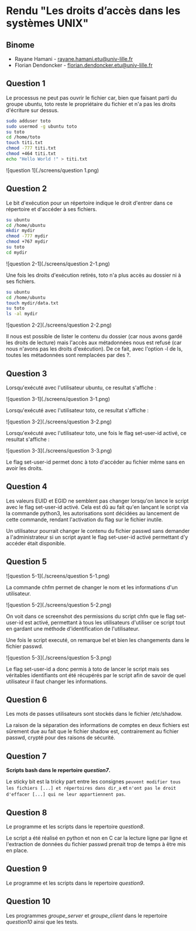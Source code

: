 # Rendu "Les droits d’accès dans les systèmes UNIX"

## Binome

- Rayane Hamani - rayane.hamani.etu@univ-lille.fr
- Florian Dendoncker - florian.dendoncker.etu@univ-lille.fr

## Question 1

Le processus ne peut pas ouvrir le fichier car, bien que faisant parti du groupe ubuntu, toto reste le propriétaire du fichier et n'a pas les droits d'écriture sur dessus.

```sh
sudo adduser toto
sudo usermod -g ubuntu toto
su toto
cd /home/toto
touch titi.txt
chmod -777 titi.txt
chmod +464 titi.txt
echo "Hello World !" > titi.txt
```

![question 1](./screens/question 1.png)

## Question 2

Le bit d'exécution pour un répertoire indique le droit d'entrer dans ce répertoire et d'accéder à ses fichiers.

```sh
su ubuntu
cd /home/ubuntu
mkdir mydir
chmod -777 mydir
chmod +767 mydir
su toto
cd mydir
```

![question 2-1](./screens/question 2-1.png)

Une fois les droits d'exécution retirés, toto n'a plus accès au dossier ni à ses fichiers.

```sh
su ubuntu
cd /home/ubuntu
touch mydir/data.txt
su toto
ls -al mydir
```

![question 2-2](./screens/question 2-2.png)

Il nous est possible de lister le contenu du dossier (car nous avons gardé les droits de lecture) mais l'accès aux métadonnées nous est refusé (car nous n'avons pas les droits d'exécution). De ce fait, avec l'option -l de ls, toutes les métadonnées sont remplacées par des ?.

## Question 3

Lorsqu'exécuté avec l'utilisateur ubuntu, ce resultat s'affiche :

![question 3-1](./screens/question 3-1.png)

Lorsqu'exécuté avec l'utilisateur toto, ce resultat s'affiche :

![question 3-2](./screens/question 3-2.png)

Lorsqu'exécuté avec l'utilisateur toto, une fois le flag set-user-id activé, ce resultat s'affiche :

![question 3-3](./screens/question 3-3.png)

Le flag set-user-id permet donc à toto d'accéder au fichier même sans en avoir les droits.

## Question 4

Les valeurs EUID et EGID ne semblent pas changer lorsqu'on lance le script avec le flag set-user-id activé. Cela est dû au fait qu'en lançant le script via la commande python3, les autorisations sont décidées au lancement de cette commande, rendant l'activation du flag sur le fichier inutile.

Un utilisateur pourrait changer le contenu du fichier passwd sans demander a l'administrateur si un script ayant le flag set-user-id activé permettant d'y accéder était disponible.

## Question 5

![question 5-1](./screens/question 5-1.png)

La commande chfm permet de changer le nom et les informations d'un utilisateur.

![question 5-2](./screens/question 5-2.png)

On voit dans ce screenshot des permissions du script chfn que le flag set-user-id est activé, permettant à tous les utilisateurs d'utiliser ce script tout en gardant une méthode d'identification de l'utilisateur.

Une fois le script executé, on remarque bel et bien les changements dans le fichier passwd.

![question 5-3](./screens/question 5-3.png)

Le flag set-user-id a donc permis à toto de lancer le script mais ses véritables identifiants ont été récupérés par le script afin de savoir de quel utilisateur il faut changer les informations.

## Question 6

Les mots de passes utilisateurs sont stockés dans le fichier /etc/shadow.

La raison de la séparation des informations de comptes en deux fichiers est sûrement due au fait que le fichier shadow est, contrairement au fichier passwd, crypté pour des raisons de sécurité.

## Question 7

**Scripts bash dans le repertoire *question7*.**

Le sticky bit est la tricky part entre les consignes `peuvent modifier tous les fichiers [...] et répertoires dans dir_a` et `n'ont pas le droit d'effacer [...] qui ne leur appartiennent pas`.

## Question 8

Le programme et les scripts dans le repertoire *question8*.

Le script a été réalisé en python et non en C car la lecture ligne par ligne et l'extraction de données du fichier passwd prenait trop de temps à être mis en place.

## Question 9

Le programme et les scripts dans le repertoire *question9*.

## Question 10

Les programmes *groupe_server* et *groupe_client* dans le repertoire
*question10* ainsi que les tests.